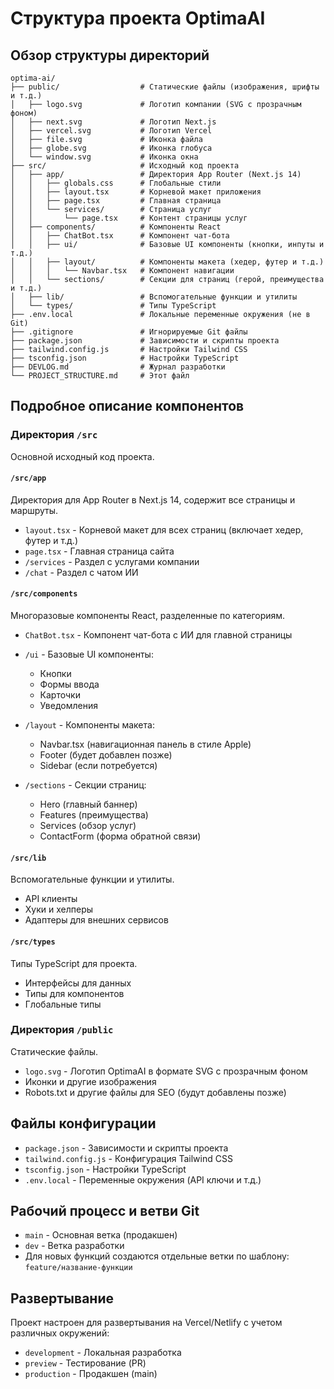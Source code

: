 # Структура проекта OptimaAI

## Обзор структуры директорий

```
optima-ai/
├── public/                  # Статические файлы (изображения, шрифты и т.д.)
│   ├── logo.svg             # Логотип компании (SVG с прозрачным фоном)
│   ├── next.svg             # Логотип Next.js
│   ├── vercel.svg           # Логотип Vercel
│   ├── file.svg             # Иконка файла
│   ├── globe.svg            # Иконка глобуса
│   └── window.svg           # Иконка окна
├── src/                     # Исходный код проекта
│   ├── app/                 # Директория App Router (Next.js 14)
│   │   ├── globals.css      # Глобальные стили
│   │   ├── layout.tsx       # Корневой макет приложения
│   │   ├── page.tsx         # Главная страница
│   │   └── services/        # Страница услуг
│   │       └── page.tsx     # Контент страницы услуг
│   ├── components/          # Компоненты React
│   │   ├── ChatBot.tsx      # Компонент чат-бота
│   │   ├── ui/              # Базовые UI компоненты (кнопки, инпуты и т.д.)
│   │   ├── layout/          # Компоненты макета (хедер, футер и т.д.)
│   │   │   └── Navbar.tsx   # Компонент навигации
│   │   └── sections/        # Секции для страниц (герой, преимущества и т.д.)
│   ├── lib/                 # Вспомогательные функции и утилиты
│   └── types/               # Типы TypeScript
├── .env.local               # Локальные переменные окружения (не в Git)
├── .gitignore               # Игнорируемые Git файлы
├── package.json             # Зависимости и скрипты проекта
├── tailwind.config.js       # Настройки Tailwind CSS
├── tsconfig.json            # Настройки TypeScript
├── DEVLOG.md                # Журнал разработки
└── PROJECT_STRUCTURE.md     # Этот файл
```

## Подробное описание компонентов

### Директория `/src`

Основной исходный код проекта.

#### `/src/app`

Директория для App Router в Next.js 14, содержит все страницы и маршруты.

- `layout.tsx` - Корневой макет для всех страниц (включает хедер, футер и т.д.)
- `page.tsx` - Главная страница сайта
- `/services` - Раздел с услугами компании
- `/chat` - Раздел с чатом ИИ

#### `/src/components`

Многоразовые компоненты React, разделенные по категориям.

- `ChatBot.tsx` - Компонент чат-бота с ИИ для главной страницы

- `/ui` - Базовые UI компоненты:
  - Кнопки
  - Формы ввода
  - Карточки
  - Уведомления
  
- `/layout` - Компоненты макета:
  - Navbar.tsx (навигационная панель в стиле Apple)
  - Footer (будет добавлен позже)
  - Sidebar (если потребуется)

- `/sections` - Секции страниц:
  - Hero (главный баннер)
  - Features (преимущества)
  - Services (обзор услуг)
  - ContactForm (форма обратной связи)

#### `/src/lib`

Вспомогательные функции и утилиты.

- API клиенты
- Хуки и хелперы
- Адаптеры для внешних сервисов

#### `/src/types`

Типы TypeScript для проекта.

- Интерфейсы для данных
- Типы для компонентов
- Глобальные типы

### Директория `/public`

Статические файлы.

- `logo.svg` - Логотип OptimaAI в формате SVG с прозрачным фоном
- Иконки и другие изображения
- Robots.txt и другие файлы для SEO (будут добавлены позже)

## Файлы конфигурации

- `package.json` - Зависимости и скрипты проекта
- `tailwind.config.js` - Конфигурация Tailwind CSS
- `tsconfig.json` - Настройки TypeScript
- `.env.local` - Переменные окружения (API ключи и т.д.)

## Рабочий процесс и ветви Git

- `main` - Основная ветка (продакшен)
- `dev` - Ветка разработки
- Для новых функций создаются отдельные ветки по шаблону: `feature/название-функции`

## Развертывание

Проект настроен для развертывания на Vercel/Netlify с учетом различных окружений:
- `development` - Локальная разработка
- `preview` - Тестирование (PR)
- `production` - Продакшен (main)
